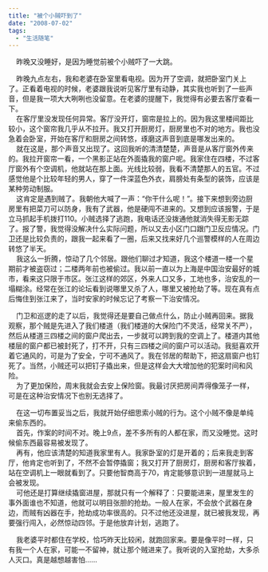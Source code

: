 ```yaml
---
title: "被个小贼吓到了"
date: "2008-07-02"
tags: 
  - "生活随笔"
---
```


    昨晚又没睡好，是因为睡觉前被个小贼吓了一大跳。

    昨晚九点左右，我和老婆在卧室里看电视。因为开了空调，就把卧室门关上了。正看着电视的时候，老婆跟我说听见客厅里有动静，其实我也听到了一些声音，但是我一项大大咧咧也没留意。在老婆的提醒下，我觉得有必要去客厅查看一下。  
    在客厅里没发现任何异常。客厅没开灯，窗帘是拉上的。因为我这里楼间距比较小，这个窗帘我几乎从不拉开。我又打开厨房灯，厨房里也不对的地方。我也没急着会卧室，开始在客厅和厨房之间转悠，琢磨这声音到底是哪发出来的。  
    就在这是，那个声音又出现了。这回我听的清清楚楚，声音是从客厅窗外传来的。我拉开窗帘一看，一个黑影正站在外面撬我的窗户呢。我家住在四楼，不过客厅窗外有个空调机，他就站在那上面。光线比较弱，我看不清楚那人的五官。不过感觉他是个比较年轻的男人，穿了一件深蓝色外衣，肩膀处有条型的装饰，应该是某种劳动制服。  
    这肯定是遇到贼了。我朝他大喊了一声：“你干什么呢！”。接下来想到旁边厨房里有把菜刀可以防身，我有了武器，他是硬闯不进来的。又想到应该报警，于是立马抓起手机拨打110。小贼选择了逃跑，我电话还没拨通他就消失得无影无踪了。报了警，我觉得没解决什么实际问题，所以又去小区门口跟门卫反应情况。门卫还是比较负责的，跟我一起来看了一圈，后来又找来好几个巡警模样的人在周边转悠了半天。  
    我这么一折腾，惊动了几个邻居。跟他们聊过才知道，我这个楼道一楼一个星期前才被盗窃过；二楼两年前也被偷过。我以前一直以为上海是中国治安最好的城市，看来这只限于市区。张江这样的郊区，外来人口又多，工地也多，治安乱的一塌糊涂。经常在张江的论坛看到说哪里又杀了人，哪里又被抢劫了等。现在真有点后悔住到张江来了，当时安家的时候忘记了考察一下治安情况。

    门卫和巡逻的走了以后，我觉得还是要自己做点什么，防止小贼再回来。据我观察，那个贼是先进入了我们楼道（我们楼道的大保险门不灵活，经常关不严），然后从楼道三四楼之间的窗户爬出去，一步就可以跨到我的空调上了。楼道内其他楼层的窗户都已被封死了，打不开，只有三四楼之间的窗户可以活动。我挺喜欢开着它通风的，可是为了安全，宁可不通风了。我在邻居的帮助下，把这扇窗户也钉死了。当然，小贼还可以把钉子撬出来，但是这样会大大增加他的犯案时间和风险。  
    为了更加保险，周末我就会去安上保险窗。我最讨厌把房间弄得像笼子一样，可是在这种治安情况下也别无选择了。

    在这一切布置妥当之后，我就开始仔细思索小贼的行为。这个小贼不像是单纯来偷东西的。  
    首先，作案的时间不对。晚上9点，差不多所有的人都在家，而又没睡觉。这时候偷东西最容易被发现了。  
    再有，他应该清楚的知道我家里有人。我家卧室的灯是开着的；后来我走到客厅，他肯定也听到了，不然不会暂停撬窗；我又打开了厨房灯，厨房和客厅挨着，站在空调机上一眼就看到了。只要他智商高于70，肯定能够意识到一进屋就马上会被发现。  
    可他还是打算继续撬窗进屋，那就只有一个解释了：只要能进来，屋里发生的事外面谁也不知道，他就可以明目张胆的抢劫。一般人在家，不会放个武器在身边，而贼有凶器在手，抢劫成功率很高的。只不过他还没进屋，就已被我发现，再要强行闯入，必然惊动四邻。于是他放弃计划，逃跑了。

    我老婆平时都住在学校，恰巧昨天比较闲，就跑回家来。要是像平时一样，只有我一个人在家，可能一不留神，就让那个贼进来了。我听说的入室抢劫，大多杀人灭口。真是越想越害怕……
